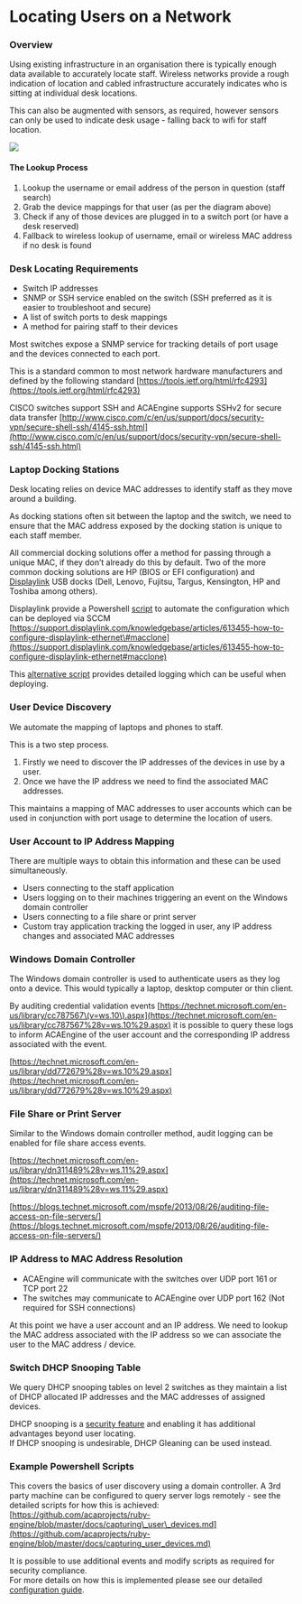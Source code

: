 # Locating Users on a Network

### Overview

Using existing infrastructure in an organisation there is typically enough data available to accurately locate staff. Wireless networks provide a rough indication of location and cabled infrastructure accurately indicates who is sitting at individual desk locations.

This can also be augmented with sensors, as required, however sensors can only be used to indicate desk usage - falling back to wifi for staff location.

![](https://docs.google.com/a/acaprojects.com/drawings/d/s6_6XidWyamd0Zk0Uf1gAcQ/image?w=642&h=555&rev=1&ac=1&parent=14XIJbnvJBg23Qc_oc3JN5Ub0geETTSmTWr8Sd8YryLM)

#### The Lookup Process

1. Lookup the username or email address of the person in question \(staff search\)
2. Grab the device mappings for that user \(as per the diagram above\)
3. Check if any of those devices are plugged in to a switch port \(or have a desk reserved\)
4. Fallback to wireless lookup of username, email or wireless MAC address if no desk is found

### Desk Locating Requirements

* Switch IP addresses
* SNMP or SSH service enabled on the switch \(SSH preferred as it is easier to troubleshoot and secure\)
* A list of switch ports to desk mappings
* A method for pairing staff to their devices

Most switches expose a SNMP service for tracking details of port usage and the devices connected to each port.

This is a standard common to most network hardware manufacturers and defined by the following standard [https://tools.ietf.org/html/rfc4293](https://tools.ietf.org/html/rfc4293)

CISCO switches support SSH and ACAEngine supports SSHv2 for secure data transfer [http://www.cisco.com/c/en/us/support/docs/security-vpn/secure-shell-ssh/4145-ssh.html](http://www.cisco.com/c/en/us/support/docs/security-vpn/secure-shell-ssh/4145-ssh.html)

### Laptop Docking Stations

Desk locating relies on device MAC addresses to identify staff as they move around a building.

As docking stations often sit between the laptop and the switch, we need to ensure that the MAC address exposed by the docking station is unique to each staff member.  


All commercial docking solutions offer a method for passing through a unique MAC, if they don’t already do this by default. Two of the more common docking solutions are HP \(BIOS or EFI configuration\) and [Displaylink](http://www.displaylink.com/products/universal-docking-stations) USB docks \(Dell, Lenovo, Fujitsu, Targus, Kensington, HP and Toshiba among others\).

Displaylink provide a Powershell [script](https://drive.google.com/a/room.tools/file/d/1ie_cEe0tP4tmYvhw1vh3YXO45XSFIA3Y/view?usp=sharing) to automate the configuration which can be deployed via SCCM [https://support.displaylink.com/knowledgebase/articles/613455-how-to-configure-displaylink-ethernet\#macclone](https://support.displaylink.com/knowledgebase/articles/613455-how-to-configure-displaylink-ethernet#macclone)

This [alternative script](https://drive.google.com/a/room.tools/file/d/12VqNiXpX_WUoKtrnW-w06mG-dTkAPLbw/view?usp=sharing) provides detailed logging which can be useful when deploying.

### User Device Discovery

We automate the mapping of laptops and phones to staff.

This is a two step process.

1. Firstly we need to discover the IP addresses of the devices in use by a user.
2. Once we have the IP address we need to find the associated MAC addresses.

This maintains a mapping of MAC addresses to user accounts which can be used in conjunction with port usage to determine the location of users.

### User Account to IP Address Mapping

There are multiple ways to obtain this information and these can be used simultaneously.

* Users connecting to the staff application
* Users logging on to their machines triggering an event on the Windows domain controller
* Users connecting to a file share or print server
* Custom tray application tracking the logged in user, any IP address changes and associated MAC addresses

### Windows Domain Controller

The Windows domain controller is used to authenticate users as they log onto a device. This would typically a laptop, desktop computer or thin client.

By auditing credential validation events [https://technet.microsoft.com/en-us/library/cc787567\(v=ws.10\).aspx](https://technet.microsoft.com/en-us/library/cc787567%28v=ws.10%29.aspx) it is possible to query these logs to inform ACAEngine of the user account and the corresponding IP address associated with the event.

[https://technet.microsoft.com/en-us/library/dd772679%28v=ws.10%29.aspx](https://technet.microsoft.com/en-us/library/dd772679%28v=ws.10%29.aspx)

### File Share or Print Server

Similar to the Windows domain controller method, audit logging can be enabled for file share access events.

[https://technet.microsoft.com/en-us/library/dn311489%28v=ws.11%29.aspx](https://technet.microsoft.com/en-us/library/dn311489%28v=ws.11%29.aspx)

[https://blogs.technet.microsoft.com/mspfe/2013/08/26/auditing-file-access-on-file-servers/](https://blogs.technet.microsoft.com/mspfe/2013/08/26/auditing-file-access-on-file-servers/)

### IP Address to MAC Address Resolution

* ACAEngine will communicate with the switches over UDP port 161 or TCP port 22
* The switches may communicate to ACAEngine over UDP port 162 \(Not required for SSH connections\)

At this point we have a user account and an IP address. We need to lookup the MAC address associated with the IP address so we can associate the user to the MAC address / device.

### Switch DHCP Snooping Table

We query DHCP snooping tables on level 2 switches as they maintain a list of DHCP allocated IP addresses and the MAC addresses of assigned devices.

DHCP snooping is a [security feature](http://packetpushers.net/five-things-to-know-about-dhcp-snooping/) and enabling it has additional advantages beyond user locating.  
If DHCP snooping is undesirable, DHCP Gleaning can be used instead.

### Example Powershell Scripts

This covers the basics of user discovery using a domain controller. A 3rd party machine can be configured to query server logs remotely - see the detailed scripts for how this is achieved: [https://github.com/acaprojects/ruby-engine/blob/master/docs/capturing\_user\_devices.md](https://github.com/acaprojects/ruby-engine/blob/master/docs/capturing_user_devices.md)

It is possible to use additional events and modify scripts as required for security compliance.  
For more details on how this is implemented please see our detailed [configuration guide](https://docs.google.com/document/d/1WJOAMgs8ZppFrIVzlkTWDiV8vgZ_KJf766XSpv9nnzw/edit#heading=h.nocikac03i2d).  


  


